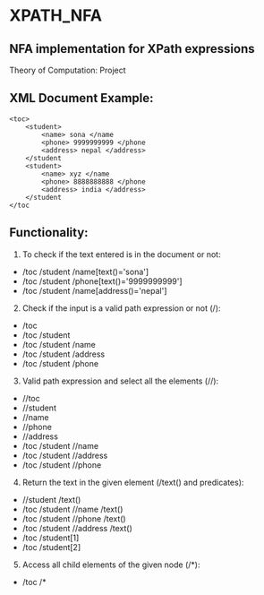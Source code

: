 # XPATH_NFA

## NFA implementation for XPath expressions 

Theory of Computation: Project

## XML Document Example:

	<toc>
		<student>
			<name> sona </name
			<phone> 9999999999 </phone		
			<address> nepal </address>		
		</student	
		<student>	
			<name> xyz </name
			<phone> 8888888888 </phone
			<address> india </address>
		</student
	</toc

## Functionality: 
1. To check if the text entered is in the document or not:
- /toc /student /name[text()='sona']
- /toc /student /phone[text()='9999999999']
- /toc /student /name[address()='nepal']

2. Check if the input is a valid path expression or not (/):
- /toc 
- /toc /student
- /toc /student /name
- /toc /student /address
- /toc /student /phone

3. Valid path expression and select all the elements (//):
- //toc
- //student
- //name 
- //phone
- //address
- /toc /student //name
- /toc /student //address
- /toc /student //phone

4. Return the text in the given element (/text() and predicates):
- //student /text()
- /toc /student //name /text()
- /toc /student //phone /text()
- /toc /student //address /text()
- /toc /student[1]
- /toc /student[2]

5. Access all child elements of the given node (/*):
- /toc /*
